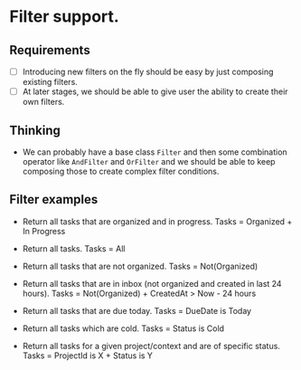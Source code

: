 # Filter support.

## Requirements

- [ ] Introducing new filters on the fly should be easy by just composing existing filters.
- [ ] At later stages, we should be able to give user the ability to create their own filters.

## Thinking

- We can probably have a base class `Filter` and then some combination operator like `AndFilter` and `OrFilter`
  and we should be able to keep composing those to create complex filter conditions.

## Filter examples

- Return all tasks that are organized and in progress.
  Tasks = Organized + In Progress

- Return all tasks.
  Tasks = All
- Return all tasks that are not organized.
  Tasks = Not(Organized)

- Return all tasks that are in inbox (not organized and created in last 24 hours).
  Tasks = Not(Organized) + CreatedAt > Now - 24 hours

- Return all tasks that are due today.
  Tasks = DueDate is Today

- Return all tasks which are cold.
  Tasks = Status is Cold

- Return all tasks for a given project/context and are of specific status.
  Tasks = ProjectId is X + Status is Y
